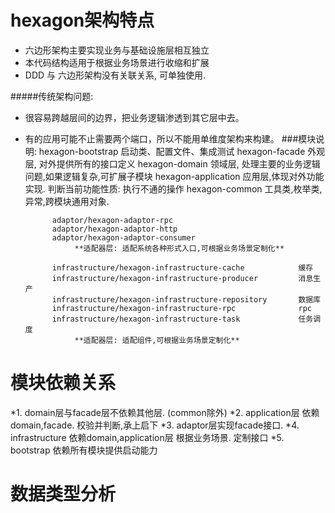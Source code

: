 # hexagon架构特点
*  六边形架构主要实现业务与基础设施层相互独立
*  本代码结构适用于根据业务场景进行收缩和扩展
*  DDD 与 六边形架构没有关联关系, 可单独使用. 
      
#####传统架构问题: 
* 很容易跨越层间的边界，把业务逻辑渗透到其它层中去。
* 有的应用可能不止需要两个端口，所以不能用单维度架构来构建。
###模块说明:
            hexagon-bootstrap                                      启动类、配置文件、集成测试
            hexagon-facade                                         外观层, 对外提供所有的接口定义
            hexagon-domain                                         领域层, 处理主要的业务逻辑问题,如果逻辑复杂,可扩展子模块
            hexagon-application                                    应用层,体现对外功能实现. 判断当前功能性质: 执行不通的操作
            hexagon-common                                         工具类,枚举类,异常,跨模块通用对象.
            
            adaptor/hexagon-adaptor-rpc 
            adaptor/hexagon-adaptor-http 
            adaptor/hexagon-adaptor-consumer
                 **适配器层: 适配系统各种形式入口,可根据业务场景定制化**
                 
            infrastructure/hexagon-infrastructure-cache            缓存
            infrastructure/hexagon-infrastructure-producer         消息生产
            infrastructure/hexagon-infrastructure-repository       数据库
            infrastructure/hexagon-infrastructure-rpc              rpc
            infrastructure/hexagon-infrastructure-task             任务调度
                 **适配器层: 适配组件,可根据业务场景定制化**
                 
# 模块依赖关系
*1. domain层与facade层不依赖其他层. (common除外)
*2. application层 依赖 domain,facade. 校验并判断,承上启下
*3. adaptor层实现facade接口. 
*4. infrastructure 依赖domain,application层 根据业务场景. 定制接口
*5. bootstrap 依赖所有模块提供启动能力     
# 数据类型分析
    

